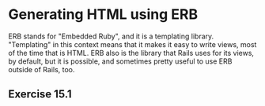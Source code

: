 # Generating HTML using ERB

ERB stands for "Embedded Ruby", and it is a templating library. "Templating" in
this context means that it makes it easy to write views, most of the time that
is HTML. ERB also is the library that Rails uses for its views, by default, but
it is possible, and sometimes pretty useful to use ERB outside of Rails, too.

## Exercise 15.1




